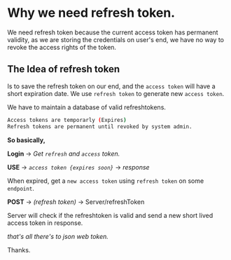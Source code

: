 # Why we need refresh token.

We need refresh token because the current access token has permanent validity, as we are storing the credentials on user's end, we have no way to revoke the access rights of the token.

## The Idea of refresh token

Is to save the refresh token on our end, and the `access token` will have a short expiration date.
We use `refresh token` to generate new `access token`.

We have to maintain a database of valid refreshtokens.

``` sh
Access tokens are temporarly (Expires)
Refresh tokens are permanent until revoked by system admin.
```

**So basically,**

**Login** -> *Get `refresh` and `access` token.*

**USE** -> *`access token {expires soon}`* -> *response*

When expired, get a `new access token` using `refresh token` on some `endpoint`.

**POST** -> *(refresh token)* -> Server/refreshToken 

Server will check if the refreshtoken is valid and send a new short lived access token in response.

*that's all there's to json web token.*

Thanks.